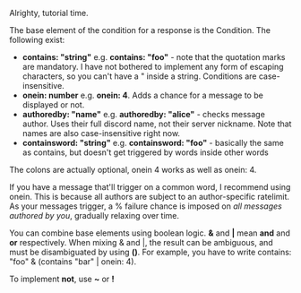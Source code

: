Alrighty, tutorial time. 

The base element of the condition for a response is the Condition. The following exist:
- **contains: "string"** e.g. **contains: "foo"** - note that the quotation marks are mandatory. I have not bothered to implement any form of escaping characters, so you can't have a " inside a string. Conditions are case-insensitive.  
- **onein: number** e.g. **onein: 4**. Adds a chance for a message to be displayed or not.
- **authoredby: "name"** e.g. **authoredby: "alice"** - checks message author. Uses their full discord name, not their server nickname. Note that names are also case-insensitive right now.  
 - **containsword: "string"** e.g. **containsword: "foo"** - basically the same as contains, but doesn't get triggered by words inside other words

The colons are actually optional, onein 4 works as well as onein: 4.

If you have a message that'll trigger on a common word, I recommend using onein. This is because all authors are subject to an author-specific ratelimit. As your messages trigger, a % failure chance is imposed on *all messages authored by you*, gradually relaxing over time. 

You can combine base elements using boolean logic. **&** and **|** mean **and** and **or** respectively. When mixing & and |, the result can be ambiguous, and must be disambiguated by using **()**. For example, you have to write contains: "foo" & (contains "bar" | onein: 4). 

To implement **not**, use **~** or **!**